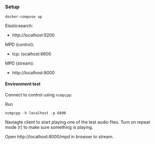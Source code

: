 ### Setup

    docker-compose up
    
Elasticsearch:
- http://localhost:9200

MPD (control):
- tcp: localhost:6600

MPD (stream):
- http://localhost:8000


#### Environment test

Connect to control using `ncmpcpp`:

Run

    ncmpcpp -h localhost -p 6600

Naviagte client to start playing one of the test audio files. Turn on repeat mode (r) to make sure something is playing.

Open http://localhost:8000/mpd in browser to stream.
